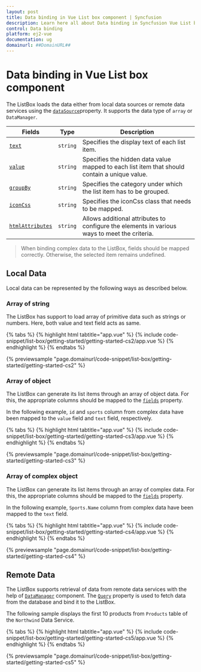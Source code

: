 ```yaml
---
layout: post
title: Data binding in Vue List box component | Syncfusion
description: Learn here all about Data binding in Syncfusion Vue List box component of Syncfusion Essential JS 2 and more.
control: Data binding 
platform: ej2-vue
documentation: ug
domainurl: ##DomainURL##
---
```


# Data binding in Vue List box component

The ListBox loads the data either from local data sources or remote data services using the [`dataSource`](https://ej2.syncfusion.com/vue/documentation/api/list-box/#datasource)property. It supports the data type of `array` or `DataManager`.

| Fields | Type | Description |
|------|------|-------------|
| [`text`](https://ej2.syncfusion.com/vue/documentation/api/list-box/fieldSettingsModel/#text) |  `string` | Specifies the display text of each list item. |
| [`value`](https://ej2.syncfusion.com/vue/documentation/api/list-box/fieldSettingsModel/#value) |  `string` | Specifies the hidden data value mapped to each list item that should contain a unique value. |
| [`groupBy`](https://ej2.syncfusion.com/vue/documentation/api/list-box/fieldSettingsModel/#groupby) |  `string` | Specifies the category under which the list item has to be grouped. |
| [`iconCss`](https://ej2.syncfusion.com/vue/documentation/api/list-box/fieldSettingsModel/#iconcss) |  `string` | Specifies the iconCss class that needs to be mapped. |
| [`htmlAttributes`](https://ej2.syncfusion.com/vue/documentation/api/list-box/fieldSettingsModel/#htmlattributes) |  `string` | Allows additional attributes to configure the elements in various ways to meet the criteria. |

> When binding complex data to the ListBox, fields should be mapped correctly. Otherwise, the selected item remains undefined.

## Local Data

Local data can be represented by the following ways as described below.

### Array of string

The ListBox has support to load array of primitive data such as strings or numbers. Here, both value and text field acts as same.

{% tabs %}
{% highlight html tabtitle="app.vue" %}
{% include code-snippet/list-box/getting-started/getting-started-cs2/app.vue %}
{% endhighlight %}
{% endtabs %}
        
{% previewsample "page.domainurl/code-snippet/list-box/getting-started/getting-started-cs2" %}

### Array of object

The ListBox can generate its list items through an array of object data. For this, the appropriate columns should be mapped to the [`fields`](../api/list-box/#fields) property.

In the following example, `id` and `sports` column from complex data have been mapped to the `value` field and `text` field, respectively.

{% tabs %}
{% highlight html tabtitle="app.vue" %}
{% include code-snippet/list-box/getting-started/getting-started-cs3/app.vue %}
{% endhighlight %}
{% endtabs %}
        
{% previewsample "page.domainurl/code-snippet/list-box/getting-started/getting-started-cs3" %}

### Array of complex object

The ListBox can generate its list items through an array of complex data. For this, the appropriate columns should be mapped to the [`fields`](../api/list-box/#fields) property.

In the following example, `Sports.Name` column from complex data have been mapped to the `text` field.

{% tabs %}
{% highlight html tabtitle="app.vue" %}
{% include code-snippet/list-box/getting-started/getting-started-cs4/app.vue %}
{% endhighlight %}
{% endtabs %}
        
{% previewsample "page.domainurl/code-snippet/list-box/getting-started/getting-started-cs4" %}

## Remote Data

The ListBox supports retrieval of data from remote data services with the help of [`DataManager`](https://ej2.syncfusion.com/documentation/data/getting-started/) component. The [`Query`](https://ej2.syncfusion.com/vue/documentation/api/list-box/#query) property is used to fetch data from the database and bind it to the ListBox.

The following sample displays the first 10 products from `Products` table of the `Northwind` Data Service.

{% tabs %}
{% highlight html tabtitle="app.vue" %}
{% include code-snippet/list-box/getting-started/getting-started-cs5/app.vue %}
{% endhighlight %}
{% endtabs %}
        
{% previewsample "page.domainurl/code-snippet/list-box/getting-started/getting-started-cs5" %}
